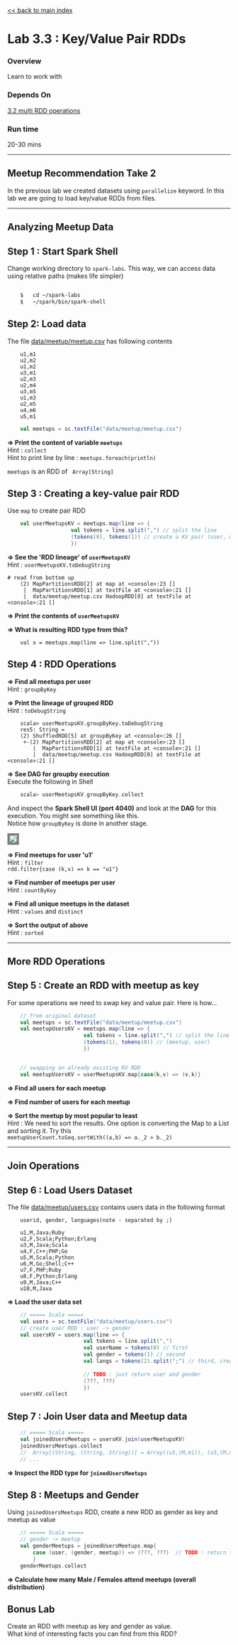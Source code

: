 <link rel='stylesheet' href='../assets/main.css'/>

[<< back to main index](../README.md)

Lab 3.3 : Key/Value Pair RDDs
=============================
### Overview
Learn to work with 

### Depends On 
[3.2 multi RDD operations](2-rdd-multi.md)

### Run time
20-30 mins


----------------------------
Meetup Recommendation Take 2
----------------------------
In the previous lab we created datasets using `parallelize` keyword.  In this lab we are going to load key/value RDDs from files.


----------------------------
Analyzing Meetup Data
----------------------------

## Step 1 : Start Spark Shell
Change working directory to `spark-labs`.  This way, we can access data using relative paths (makes life simpler)

```bash

    $   cd ~/spark-labs
    $   ~/spark/bin/spark-shell
```


## Step 2: Load data
The file [data/meetup/meetup.csv](../data/meetup/meetup.csv)  has following contents

```
    u1,m1
    u2,m2
    u1,m2
    u3,m1
    u2,m3
    u2,m4
    u3,m5
    u1,m3
    u2,m5
    u4,m6
    u5,m1
```

```scala
    val meetups = sc.textFile("data/meetup/meetup.csv")
```


**=> Print the content of variable `meetups`**  
Hint : `collect`  
Hint to print line by line : `meetups.foreach(println)`

`meetups` is an RDD of ` Array[String]`


## Step 3 : Creating a key-value pair RDD 
Use `map` to create pair RDD

```scala
    val userMeetupsKV = meetups.map(line => {
                    val tokens = line.split(",") // split the line
                    (tokens(0), tokens(1)) // create a KV pair (user, meetup)
                    })
```

**=> See the 'RDD lineage' of `userMeetupsKV`**  
Hint : `userMeetupsKV.toDebugString`

```
# read from bottom up
    (2) MapPartitionsRDD[2] at map at <console>:23 []
     |  MapPartitionsRDD[1] at textFile at <console>:21 []
     |  data/meetup/meetup.csv HadoopRDD[0] at textFile at <console>:21 []

```
**=> Print the contents of `userMeetupsKV`**

**=> What is resulting RDD type from this?**

```
    val x = meetups.map(line => line.split(","))
```


## Step 4 : RDD Operations

**=> Find all meetups per user**  
Hint : `groupByKey`

**=> Print the lineage of grouped RDD**  
Hint : `toDebugString`
```
    scala> userMeetupsKV.groupByKey.toDebugString
    res5: String =
    (2) ShuffledRDD[5] at groupByKey at <console>:26 []
     +-(2) MapPartitionsRDD[2] at map at <console>:23 []
        |  MapPartitionsRDD[1] at textFile at <console>:21 []
        |  data/meetup/meetup.csv HadoopRDD[0] at textFile at <console>:21 []
```

**=> See DAG for groupby execution**  
Execute the following in Shell

```scala
    scala> userMeetupsKV.groupByKey.collect
```

And inspect the **Spark Shell UI (port 4040)** and look at the **DAG** for this execution.  You might see something like this.  
Notice how `groupByKey` is done in another stage.

<img src="../images/3.3a.png" style="border: 5px solid grey; max-width:100%;"/>

**=> Find meetups for user 'u1'**  
Hint : `filter`  
`rdd.filter{case (k,v) => k == "u1"}`

**=> Find number of meetups per user**  
Hint : `countByKey`

**=> Find all unique meetups in the dataset**  
Hint : `values` and `distinct`

**=> Sort the output of above**  
Hint : `sorted`


----------------------------
More RDD Operations
----------------------------
## Step 5 : Create an RDD with meetup as key
For some operations we need to swap key and value pair.
Here is how...

```scala
    // from original dataset
    val meetups = sc.textFile("data/meetup/meetup.csv")
    val meetupUsersKV = meetups.map(line => {
                        val tokens = line.split(",") // split the line
                        (tokens(1), tokens(0)) // (meetup, user)
                        })


    // swapping an already existing KV RDD
    val meetupUsersKV = userMeetupsKV.map{case(k,v) => (v,k)}
```

**=> Find all users for each meetup**

**=> Find number of users for each meetup**

**=> Sort the meetup by most popular to least**  
Hint : We need to sort the results.  One option is converting the Map to a List and sorting it. Try this  
`meetupUserCount.toSeq.sortWith((a,b) => a._2 > b._2)`

----------------
Join Operations
----------------
## Step 6 : Load Users Dataset
The file [data/meetup/users.csv](../data/meetup/users.csv) contains users data in the following format

```
    userid, gender, languages(note - separated by ;)

    u1,M,Java;Ruby
    u2,F,Scala;Python;Erlang
    u3,M,Java;Scala
    u4,F,C++;PHP;Go
    u5,M,Scala;Python
    u6,M,Go;Shell;C++
    u7,F,PHP;Ruby
    u8,F,Python;Erlang
    u9,M,Java;C++
    u10,M,Java
```

**=> Load the user data set**  

```scala
    // ===== Scala =====
    val users = sc.textFile("data/meetup/users.csv")
    // create user RDD : user -> gender
    val usersKV = users.map(line => {
                        val tokens = line.split(",")
                        val userName = tokens(0) // first
                        val gender = tokens(1) // second
                        val langs = tokens(2).split(";") // third, create lang array
    
                        // TODO : just return user and gender
                        (???, ???)
                        })
    usersKV.collect
```

## Step 7 : Join User data and Meetup data

```scala
    // ===== Scala =====
    val joinedUsersMeetups = usersKV.join(userMeetupsKV)
    joinedUsersMeetups.collect
    //  Array[(String, (String, String))] = Array((u5,(M,m1)), (u3,(M,m1)), 
    // ...
```

**=> Inspect the RDD type for `joinedUsersMeetups`**


## Step 8 : Meetups and Gender
Using `joinedUsersMeetups` RDD, create a new RDD as gender as key and meetup as value

```scala
    // ===== Scala =====
    // gender -> meetup
    val genderMeetups = joinedUsersMeetups.map{
        case (user, (gender, meetup)) => (???, ???)  // TODO : return the correct values
        }
    genderMeetups.collect
```


**=> Calculate how many Male / Females attend meetups (overall distribution)** 

## Bonus Lab 
Create an RDD with meetup as key and gender as value.  
What kind of interesting facts you can find from this RDD?
